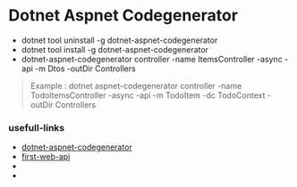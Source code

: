 # Dotnet Aspnet Codegenerator

- dotnet tool uninstall -g dotnet-aspnet-codegenerator 
- dotnet tool install -g dotnet-aspnet-codegenerator
- dotnet-aspnet-codegenerator controller -name ItemsController -async -api -m Dtos -outDir Controllers

> Example : dotnet aspnet-codegenerator controller -name TodoItemsController -async -api -m TodoItem -dc TodoContext -outDir Controllers

### usefull-links
- [dotnet-aspnet-codegenerator](https://docs.microsoft.com/en-us/aspnet/core/fundamentals/tools/dotnet-aspnet-codegenerator?view=aspnetcore-5.0)
- [first-web-api](https://docs.microsoft.com/en-us/aspnet/core/tutorials/first-web-api?view=aspnetcore-5.0&tabs=visual-studio-code)
- 
- 

<!-- ### Using httprepl

> Usage: httprepl https://localhost:5001
- [http-repl](https://docs.microsoft.com/en-us/aspnet/core/web-api/http-repl/?view=aspnetcore-5.0&tabs=windows)


### ActionResult Signature Class
- Have specific type for the return ex: CreatedAtAction(), 
### IActionResult Signature Class
- Dont really have specific type for the return ex: NoContent() -->
